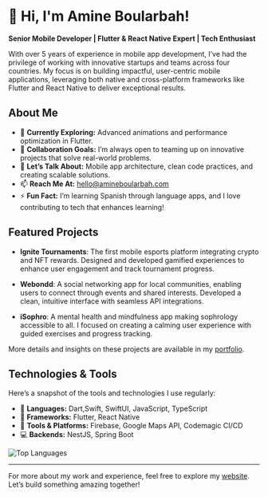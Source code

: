 # 👋 Hi, I'm Amine Boularbah!

**Senior Mobile Developer | Flutter & React Native Expert | Tech Enthusiast**

With over 5 years of experience in mobile app development, I’ve had the privilege of working with innovative startups and teams across four countries. My focus is on building impactful, user-centric mobile applications, leveraging both native and cross-platform frameworks like Flutter and React Native to deliver exceptional results.

## About Me

- 🌱 **Currently Exploring:** Advanced animations and performance optimization in Flutter.
- 👯 **Collaboration Goals:** I’m always open to teaming up on innovative projects that solve real-world problems.
- 💬 **Let’s Talk About:** Mobile app architecture, clean code practices, and creating scalable solutions.
- 📫 **Reach Me At:** [hello@amineboularbah.com](mailto:hello@amineboularbah.com)
- ⚡ **Fun Fact:** I’m learning Spanish through language apps, and I love contributing to tech that enhances learning!

## Featured Projects

- **Ignite Tournaments**: The first mobile esports platform integrating crypto and NFT rewards. Designed and developed gamified experiences to enhance user engagement and track tournament progress.  

- **Webondd**: A social networking app for local communities, enabling users to connect through events and shared interests. Developed a clean, intuitive interface with seamless API integrations.  

- **iSophro**: A mental health and mindfulness app making sophrology accessible to all. I focused on creating a calming user experience with guided exercises and progress tracking.  

More details and insights on these projects are available in my [portfolio](https://www.amineboularbah.com).

## Technologies & Tools

Here’s a snapshot of the tools and technologies I use regularly:

- 🚀 **Languages:** Dart,Swift, SwiftUI, JavaScript, TypeScript
- 📱 **Frameworks:** Flutter, React Native
- 🔧 **Tools & Platforms:** Firebase, Google Maps API, Codemagic CI/CD
- 💻 **Backends:** NestJS, Spring Boot

![Top Languages](https://github-readme-stats.vercel.app/api/top-langs/?username=amineboularbah&layout=compact&theme=radical)

---

For more about my work and experience, feel free to explore my [website](https://www.amineboularbah.com). Let’s build something amazing together!
